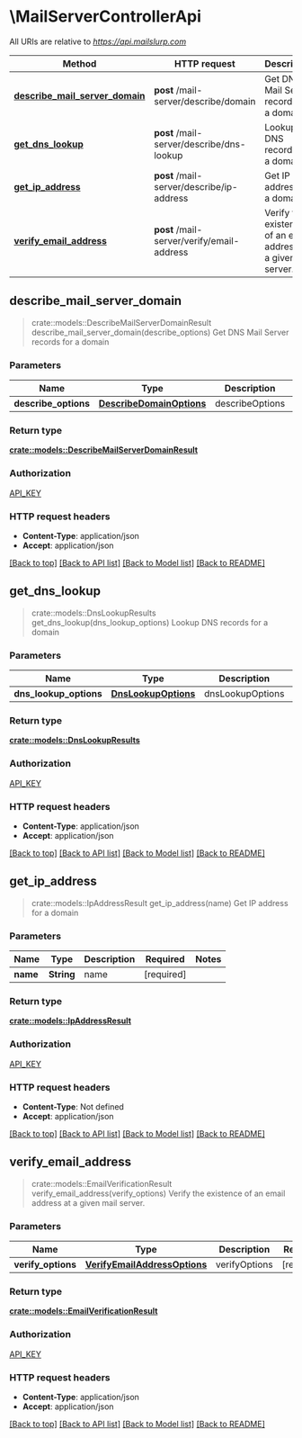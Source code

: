 # \MailServerControllerApi

All URIs are relative to *https://api.mailslurp.com*

Method | HTTP request | Description
------------- | ------------- | -------------
[**describe_mail_server_domain**](MailServerControllerApi#describe_mail_server_domain) | **post** /mail-server/describe/domain | Get DNS Mail Server records for a domain
[**get_dns_lookup**](MailServerControllerApi#get_dns_lookup) | **post** /mail-server/describe/dns-lookup | Lookup DNS records for a domain
[**get_ip_address**](MailServerControllerApi#get_ip_address) | **post** /mail-server/describe/ip-address | Get IP address for a domain
[**verify_email_address**](MailServerControllerApi#verify_email_address) | **post** /mail-server/verify/email-address | Verify the existence of an email address at a given mail server.



## describe_mail_server_domain

> crate::models::DescribeMailServerDomainResult describe_mail_server_domain(describe_options)
Get DNS Mail Server records for a domain

### Parameters


Name | Type | Description  | Required | Notes
------------- | ------------- | ------------- | ------------- | -------------
**describe_options** | [**DescribeDomainOptions**](DescribeDomainOptions) | describeOptions | [required] |

### Return type

[**crate::models::DescribeMailServerDomainResult**](DescribeMailServerDomainResult)

### Authorization

[API_KEY](../README#API_KEY)

### HTTP request headers

- **Content-Type**: application/json
- **Accept**: application/json

[[Back to top]](#) [[Back to API list]](../README#documentation-for-api-endpoints) [[Back to Model list]](../README#documentation-for-models) [[Back to README]](../README)


## get_dns_lookup

> crate::models::DnsLookupResults get_dns_lookup(dns_lookup_options)
Lookup DNS records for a domain

### Parameters


Name | Type | Description  | Required | Notes
------------- | ------------- | ------------- | ------------- | -------------
**dns_lookup_options** | [**DnsLookupOptions**](DnsLookupOptions) | dnsLookupOptions | [required] |

### Return type

[**crate::models::DnsLookupResults**](DNSLookupResults)

### Authorization

[API_KEY](../README#API_KEY)

### HTTP request headers

- **Content-Type**: application/json
- **Accept**: application/json

[[Back to top]](#) [[Back to API list]](../README#documentation-for-api-endpoints) [[Back to Model list]](../README#documentation-for-models) [[Back to README]](../README)


## get_ip_address

> crate::models::IpAddressResult get_ip_address(name)
Get IP address for a domain

### Parameters


Name | Type | Description  | Required | Notes
------------- | ------------- | ------------- | ------------- | -------------
**name** | **String** | name | [required] |

### Return type

[**crate::models::IpAddressResult**](IPAddressResult)

### Authorization

[API_KEY](../README#API_KEY)

### HTTP request headers

- **Content-Type**: Not defined
- **Accept**: application/json

[[Back to top]](#) [[Back to API list]](../README#documentation-for-api-endpoints) [[Back to Model list]](../README#documentation-for-models) [[Back to README]](../README)


## verify_email_address

> crate::models::EmailVerificationResult verify_email_address(verify_options)
Verify the existence of an email address at a given mail server.

### Parameters


Name | Type | Description  | Required | Notes
------------- | ------------- | ------------- | ------------- | -------------
**verify_options** | [**VerifyEmailAddressOptions**](VerifyEmailAddressOptions) | verifyOptions | [required] |

### Return type

[**crate::models::EmailVerificationResult**](EmailVerificationResult)

### Authorization

[API_KEY](../README#API_KEY)

### HTTP request headers

- **Content-Type**: application/json
- **Accept**: application/json

[[Back to top]](#) [[Back to API list]](../README#documentation-for-api-endpoints) [[Back to Model list]](../README#documentation-for-models) [[Back to README]](../README)

